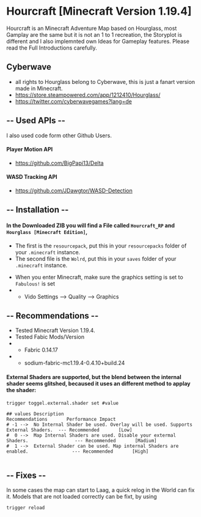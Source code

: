 # Hourcraft [Minecraft Version 1.19.4]
Hourcraft is an Minecraft Adventure Map based on Hourglass, most Gamplay are the same but it is not an 1 to 1 recreation, the Storyplot is different and I also implemnted own Ideas for Gameplay features. Please read the Full Introductions carefully.  
>
## Cyberwave
- all rights to Hourglass belong to Cyberwave, this is just a fanart version made in Minecraft.
- https://store.steampowered.com/app/1212410/Hourglass/
- https://twitter.com/cyberwavegames?lang=de
>
## -- Used APIs --
I also used code form other Github Users.
>
#### Player Motion API
- https://github.com/BigPapi13/Delta
>
#### WASD Tracking API
- https://github.com/JDawgtor/WASD-Detection
>
>
## -- Installation --
#### In the Downloaded ZIB you will find a File called `Hourcraft_RP` and `Hourglass [Minecraft Edition]`,
>
- The first is the `resourcepack`, put this in your `resourcepacks` folder of your `.minecraft` instance.
- The second file is the `Wolrd`, put this in your `saves` folder of your `.minecraft` instance.
>
- When you enter Minecraft, make sure the graphics setting is set to `Fabulous!` is set
- - Vido Settings --> Quality --> Graphics 

## -- Recommendations --
- Tested Minecraft Version 1.19.4.
- Tested Fabic Mods/Version
- - Fabric 0.14.17
- - sodium-fabric-mc1.19.4-0.4.10+build.24
#### External Shaders are supported, but the blend between the internal shader seems glitshed, becaused it uses an different method to applay the shader:
```mcfunction
trigger toggel.external.shader set #value

## values Description                                                                   Recommendations       Performance Impact
# -1 -->  No Internal Shader be used. Overlay will be used. Supports External Shaders.  --- Recommended       [Low]
#  0 -->  Map Internal Shaders are used. Disable your extermal Shaders.                 --- Recommended       [Madium]
#  1 -->  External Shader can be used. Map internal Shaders are enabled.                --- Recommended       [High]


```
## -- Fixes --
In some cases the map can start to Laag, a quick relog in the World can fix it.
Models that are not loaded correctly can be fixt, by using 
```mcfunction
trigger reload
```

